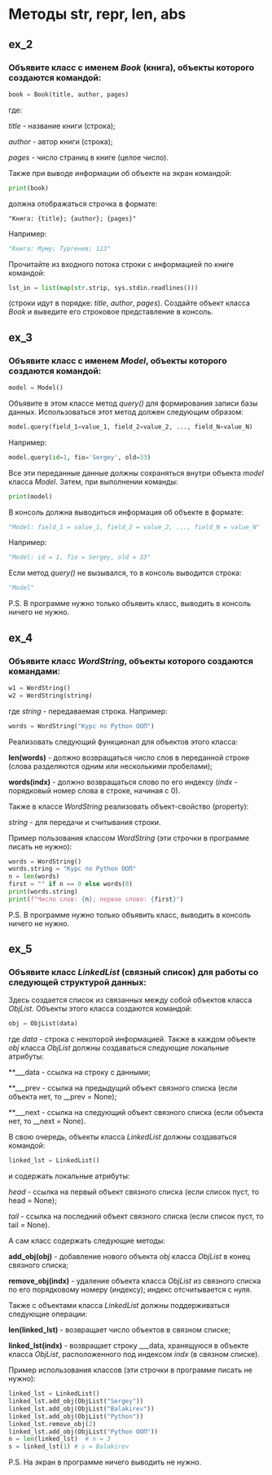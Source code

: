 # Методы __str__, __repr__, __len__, __abs__
## ex_2
### Объявите класс с именем _Book_ (книга), объекты которого создаются командой:

```python
book = Book(title, author, pages)
```

где: 

_title_ - название книги (строка); 

_author_ - автор книги (строка); 

_pages_ - число страниц в книге (целое число).

Также при выводе информации об объекте на экран командой:

```python
print(book)
```

должна отображаться строчка в формате:

```
"Книга: {title}; {author}; {pages}"
```

Например:

```python
"Книга: Муму; Тургенев; 123"
```

Прочитайте из входного потока строки с информацией по книге командой:

```python
lst_in = list(map(str.strip, sys.stdin.readlines()))
```
(строки идут в порядке: _title_, _author_, _pages_). 
Создайте объект класса _Book_ и выведите его строковое представление в консоль.

## ex_3
### Объявите класс с именем _Model_, объекты которого создаются командой:

```python
model = Model()
```

Объявите в этом классе метод _query()_ для формирования записи базы данных. 
Использоваться этот метод должен следующим образом:

```python
model.query(field_1=value_1, field_2=value_2, ..., field_N=value_N)
```

Например:

```python
model.query(id=1, fio='Sergey', old=33)
```

Все эти переданные данные должны сохраняться внутри объекта _model_ класса _Model_. 
Затем, при выполнении команды:

```python
print(model)
```

В консоль должна выводиться информация об объекте в формате:

```python
"Model: field_1 = value_1, field_2 = value_2, ..., field_N = value_N"
```

Например:

```python
"Model: id = 1, fio = Sergey, old = 33"
```

Если метод _query()_ не вызывался, то в консоль выводится строка:

```python
"Model"
```

P.S. В программе нужно только объявить класс, выводить в консоль ничего не нужно.

## ex_4
### Объявите класс _WordString_, объекты которого создаются командами:

```python
w1 = WordString()
w2 = WordString(string)
```

где _string_ - передаваемая строка. Например:

```python
words = WordString("Курс по Python ООП")
```

Реализовать следующий функционал для объектов этого класса:

**len(words)** - должно возвращаться число слов в переданной строке (слова разделяются одним или несколькими пробелами);

**words(indx)** - должно возвращаться слово по его индексу (_indx_ - порядковый номер слова в строке, начиная с 0).

Также в классе _WordString_ реализовать объект-свойство (property):

_string_ - для передачи и считывания строки.

Пример пользования классом _WordString_ (эти строчки в программе писать не нужно):

```python
words = WordString()
words.string = "Курс по Python ООП"
n = len(words)
first = "" if n == 0 else words(0)
print(words.string)
print(f"Число слов: {n}; первое слово: {first}")
```

P.S. В программе нужно только объявить класс, выводить в консоль ничего не нужно.

## ex_5
### Объявите класс _LinkedList_ (связный список) для работы со следующей структурой данных:

Здесь создается список из связанных между собой объектов класса _ObjList_.
Объекты этого класса создаются командой:

```python
obj = ObjList(data)
```
где _data_ - строка с некоторой информацией. 
Также в каждом объекте _obj_ класса _ObjList_ должны создаваться следующие локальные атрибуты:

**___data - ссылка на строку с данными;

**___prev - ссылка на предыдущий объект связного списка (если объекта нет, то __prev = None);

**___next - ссылка на следующий объект связного списка (если объекта нет, то __next = None).

В свою очередь, объекты класса _LinkedList_ должны создаваться командой:

```python
linked_lst = LinkedList()
```

и содержать локальные атрибуты:

_head_ - ссылка на первый объект связного списка (если список пуст, то head = None);

_tail_ - ссылка на последний объект связного списка (если список пуст, то tail = None).

А сам класс содержать следующие методы:

**add_obj(obj)** - добавление нового объекта _obj_ класса _ObjList_ в конец связного списка;

**remove_obj(indx)** - удаление объекта класса _ObjList_ из связного списка по его порядковому номеру (индексу); индекс отсчитывается с нуля.

Также с объектами класса _LinkedList_ должны поддерживаться следующие операции:

**len(linked_lst)** - возвращает число объектов в связном списке;

**linked_lst(indx)** - возвращает строку ___data, хранящуюся в объекте класса _ObjList_, расположенного под индексом _indx_ (в связном списке).

Пример использования классов (эти строчки в программе писать не нужно):

```python
linked_lst = LinkedList()
linked_lst.add_obj(ObjList("Sergey"))
linked_lst.add_obj(ObjList("Balakirev"))
linked_lst.add_obj(ObjList("Python"))
linked_lst.remove_obj(2)
linked_lst.add_obj(ObjList("Python ООП"))
n = len(linked_lst)  # n = 3
s = linked_lst(1) # s = Balakirev
```

P.S. На экран в программе ничего выводить не нужно.
